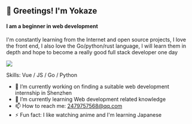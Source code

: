 ## 👋 Greetings! I'm Yokaze

#### I am a beginner in web development

I'm constantly learning from the Internet and open source projects, I love the front end, I also love the Go/python/rust language, I will learn them in depth and hope to become a really good full stack developer one day

![](https://testingcf.jsdelivr.net/gh/4444TENSEI/CDN/img/background/github/banner-1.webp)

Skills: Vue / JS / Go / Python

- 🔭 I’m currently working on finding a suitable web development internship in Shenzhen 
- 🌱 I’m currently learning Web development related knowledge 
- 📫 How to reach me: 2479757568@qq.com 
- ⚡ Fun fact: I like watching anime and I'm learning Japanese 
